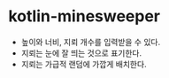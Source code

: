 # kotlin-minesweeper

 - 높이와 너비, 지뢰 개수를 입력받을 수 있다.
 - 지뢰는 눈에 잘 띄는 것으로 표기한다. 
 - 지뢰는 가급적 랜덤에 가깝게 배치한다.